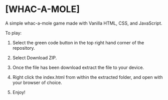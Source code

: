 # [WHAC-A-MOLE]

A simple whac-a-mole game made with Vanilla HTML, CSS, and JavaScript.

To play:

1) Select the green code button in the top right hand corner of the repository.

2) Select Download ZIP. 

3) Once the file has been download extract the file to your device.

4) Right click the index.html from within the extracted folder, and open with your browser of choice.

5) Enjoy!